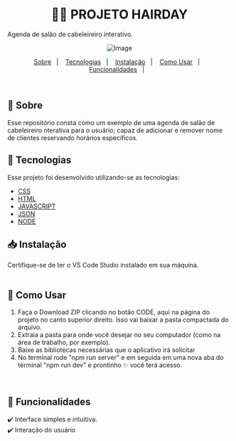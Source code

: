 <h1 align="center">
💇‍♀️ PROJETO HAIRDAY 
</h1>

Agenda de salão de cabeleireiro interativo.

<div align="center">
  
![Image](https://github.com/user-attachments/assets/e13c7864-b78e-44f5-acde-8caf5325c352)


<p align="center">
  <a href="#page_with_curl-about">Sobre</a>&nbsp;&nbsp;&nbsp;|&nbsp;&nbsp;&nbsp;
  <a href="#hammer-technologies">Tecnologias</a>&nbsp;&nbsp;&nbsp;|&nbsp;&nbsp;&nbsp;
    <a href="#page_with_curl-about">Instalação</a>&nbsp;&nbsp;&nbsp;|&nbsp;&nbsp;&nbsp;
  <a href="#page_with_curl-about">Como Usar</a>&nbsp;&nbsp;&nbsp;|&nbsp;&nbsp;&nbsp;
  <a href="#page_with_curl-about">Funcionalidades</a>&nbsp;&nbsp;&nbsp;|&nbsp;&nbsp;&nbsp;

</div>
</p>

</br>

## :page_with_curl: Sobre

Esse repositório consta como um exemplo de uma agenda de salão de  cabeleireiro nterativa para o usuário; capaz de adicionar e remover nome de clientes reservando horários específicos.

## :hammer: Tecnologias

Esse projeto foi desenvolvido utilizando-se as tecnologias:

- [CSS](https://developer.mozilla.org/pt-BR/docs/Web/CSS/Reference)
- [HTML](https://developer.mozilla.org/pt-BR/docs/Learn_web_development/Getting_started/Your_first_website/Creating_the_content)
- [JAVASCRIPT](https://developer.mozilla.org/pt-BR/docs/Web/JavaScript)
- [JSON](https://developer.mozilla.org/en-US/docs/Web/JavaScript/Reference/Global_Objects/JSON)
- [NODE](https://developer.mozilla.org/pt-BR/docs/Glossary/Node.js)

## 📥 Instalação

Certifique-se de ter o VS Code Studio instalado em sua máquina. 
</br>
</br>

## 🚀 Como Usar

1. Faça o Download ZIP clicando no botão CODE, aqui na página do projeto no canto superior direito. Isso vai baixar a pasta compactada do arquivo.
2. Extraia a pasta para onde você desejar no seu computador (como na área de trabalho, por exemplo).
3. Baixe as bibliotecas necessárias que o aplicativo irá solicitar
4. No terminal rode "npm run server" e em seguida em uma nova aba do terminal "npm run dev" e prontinho ✨ você terá acesso.

</br>

## 📌 Funcionalidades

✔️ Interface simples e intuitiva.  
✔️ Interação do usuário
